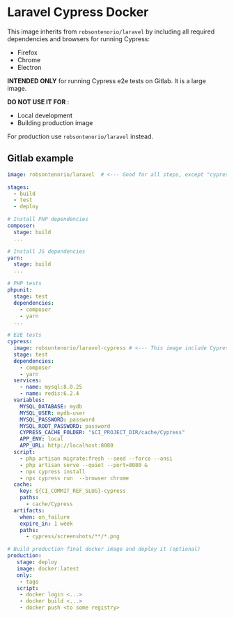 # Laravel Cypress Docker

This image inherits from `robsontenorio/laravel` by including all required dependencies and browsers for running Cypress:
 - Firefox
 - Chrome
 - Electron

 **INTENDED ONLY** for running Cypress e2e tests on Gitlab. It is a large image.

**DO NOT USE IT FOR** :
 - Local development
 - Building production image


For production use `robsontenorio/laravel` instead.


## Gitlab example

```yaml
image: robsontenorio/laravel  # <--- Good for all steps, except "cypress"

stages:
  - build
  - test
  - deploy

# Install PHP dependencies
composer:  
  stage: build
  ...

# Install JS dependencies
yarn:  
  stage: build  
  ...

# PHP tests
phpunit:  
  stage: test
  dependencies:
    - composer
    - yarn    
  ...

# E2E tests 
cypress:
  image: robsontenorio/laravel-cypress # <--- This image include Cypress dependencies
  stage: test
  dependencies:
    - composer
    - yarn    
  services:
    - name: mysql:8.0.25
    - name: redis:6.2.4
  variables:        
    MYSQL_DATABASE: mydb
    MYSQL_USER: mydb-user
    MYSQL_PASSWORD: password
    MYSQL_ROOT_PASSWORD: password    
    CYPRESS_CACHE_FOLDER: "$CI_PROJECT_DIR/cache/Cypress"    
    APP_ENV: local
    APP_URL: http://localhost:8080
  script:
    - php artisan migrate:fresh --seed --force --ansi
    - php artisan serve --quiet --port=8080 &        
    - npx cypress install        
    - npx cypress run  --browser chrome
  cache:
    key: ${CI_COMMIT_REF_SLUG}-cypress
    paths:
      - cache/Cypress
  artifacts:
    when: on_failure
    expire_in: 1 week    
    paths:      
      - cypress/screenshots/**/*.png

# Build production final docker image and deploy it (optional)
production:
   stage: deploy
   image: docker:latest
   only:
    - tags
   script:
    - docker login <...>
    - docker build <...>
    - docker push <to some registry>
```